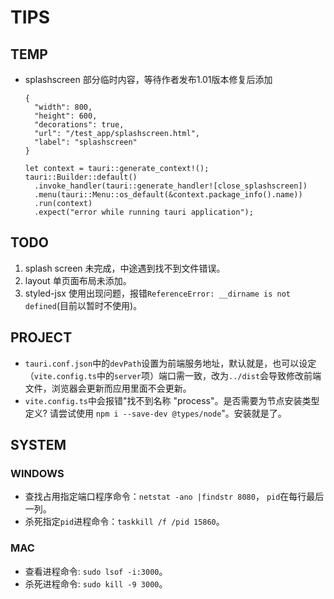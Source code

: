 # TIPS

## TEMP

- splashscreen 部分临时内容，等待作者发布1.01版本修复后添加

  ```
  {
    "width": 800,
    "height": 600,
    "decorations": true,
    "url": "/test_app/splashscreen.html",
    "label": "splashscreen"
  }

  let context = tauri::generate_context!();
  tauri::Builder::default()
    .invoke_handler(tauri::generate_handler![close_splashscreen])
    .menu(tauri::Menu::os_default(&context.package_info().name))
    .run(context)
    .expect("error while running tauri application"); 
  ```

## TODO

1. splash screen 未完成，中途遇到找不到文件错误。
1. layout 单页面布局未添加。
1. styled-jsx 使用出现问题，报错`ReferenceError: __dirname is not defined`(目前以暂时不使用)。

## PROJECT

- `tauri.conf.json`中的`devPath`设置为前端服务地址，默认就是，也可以设定（`vite.config.ts`中的`server`项）端口需一致，改为`../dist`会导致修改前端文件，浏览器会更新而应用里面不会更新。
- `vite.config.ts`中会报错"找不到名称 "process"。是否需要为节点安装类型定义? 请尝试使用 `npm i --save-dev @types/node`"。安装就是了。

## SYSTEM

### WINDOWS

- 查找占用指定端口程序命令：`netstat -ano |findstr 8080`， `pid`在每行最后一列。
- 杀死指定`pid`进程命令：`taskkill /f /pid 15860`。

### MAC

- 查看进程命令: `sudo lsof -i:3000`。
- 杀死进程命令: `sudo kill -9 3000`。
